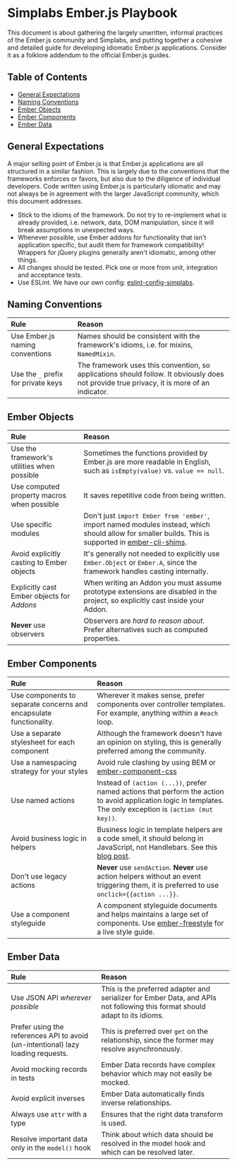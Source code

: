 # Simplabs Ember.js Playbook

This document is about gathering the largely unwritten, informal practices of the Ember.js community and Simplabs, and putting together a cohesive and detailed guide for developing idiomatic Ember.js applications. Consider it as a folklore addendum to the official Ember.js guides.


## Table of Contents

- [General Expectations](#general-expectations)
- [Naming Conventions](#naming-conventions)
- [Ember Objects](#ember-objects)
- [Ember Components](#ember-components)
- [Ember Data](#ember-data)


## General Expectations

A major selling point of Ember.js is that Ember.js applications are all structured in a similar fashion. This is largely due to the conventions that the frameworks enforces or favors, but also due to the diligence of individual developers. Code written using Ember.js is particularly idiomatic and may not always be in agreement with the larger JavaScript community, which this document addresses.

- Stick to the idioms of the framework. Do not try to re-implement what is already provided, i.e. network, data, DOM manipulation, since it will break assumptions in unexpected ways.
- Whenever possible, use Ember addons for functionality that isn't application specific, but audit them for framework compatibility! Wrappers for jQuery plugins generally aren't idiomatic, among other things.
- All changes should be tested. Pick one or more from unit, integration and acceptance tests.
- Use ESLint. We have our own config: [eslint-config-simplabs](https://github.com/simplabs/eslint-config-simplabs).


## Naming Conventions

| Rule | Reason |
|:-----|:-------|
| Use Ember.js naming conventions | Names should be consistent with the framework's idioms, i.e. for mixins, `NamedMixin`. |
| Use the `_` prefix for private keys | The framework uses this convention, so applications should follow. It obviously does not provide true privacy, it is more of an indicator. |


## Ember Objects

| Rule | Reason |
|:-----|:-------|
| Use the framework's utilities when possible | Sometimes the functions provided by Ember.js are more readable in English, such as `isEmpty(value)` vs. `value == null`. |
| Use computed property macros when possible | It saves repetitive code from being written. |
| Use specific modules | Don't just `import Ember from 'ember'`, import named modules instead, which should allow for smaller builds. This is supported in [ember-cli-shims](https://github.com/ember-cli/ember-cli-shims). |
| Avoid explicitly casting to Ember objects | It's generally not needed to explicitly use `Ember.Object` or `Ember.A`, since the framework handles casting internally.|
| Explicitly cast Ember objects for *Addons* | When writing an Addon you must assume prototype extensions are disabled in the project, so explicitly cast inside your Addon.|
| **Never** use observers | Observers are *hard to reason about*. Prefer alternatives such as computed properties. |


## Ember Components

| Rule | Reason |
|:-----|:-------|
| Use components to separate concerns and encapsulate functionality. | Wherever it makes sense, prefer components over controller templates. For example, anything within a `#each` loop. |
| Use a separate stylesheet for each component | Although the framework doesn't have an opinion on styling, this is generally preferred among the community. |
| Use a namespacing strategy for your styles | Avoid rule clashing by using BEM or [ember-component-css](https://github.com/ebryn/ember-component-css) |
| Use named actions | Instead of `(action (...))`, prefer named actions that perform the action to avoid application logic in templates. The only exception is `(action (mut key))`. |
| Avoid business logic in helpers | Business logic in template helpers are a code smell, it should belong in JavaScript, not Handlebars. See this [blog post](https://simplabs.com/blog/2017/03/21/on-computed-properties-vs-helpers.html). |
| Don't use legacy actions | **Never** use `sendAction`. **Never** use action helpers without an event triggering them, it is preferred to use `onclick={{action ...}}`.|
| Use a component styleguide | A component styleguide documents and helps maintains a large set of components. Use [ember-freestyle](http://ember-freestyle.com/) for a live style guide. |


## Ember Data

| Rule | Reason |
|:-----|:-------|
| Use JSON API *wherever possible* | This is the preferred adapter and serializer for Ember Data, and APIs not following this format should adapt to its idioms. |
| Prefer using the references API to avoid (un-intentional) lazy loading requests. | This is preferred over `get` on the relationship, since the former may resolve asynchronously. |
| Avoid mocking records in tests | Ember Data records have complex behavior which may not easily be mocked. |
| Avoid explicit inverses | Ember Data automatically finds inverse relationships. |
| Always use `attr` with a type | Ensures that the right data transform is used. |
| Resolve important data only in the `model()` hook | Think about which data should be resolved in the model hook and which can be resolved later. |
